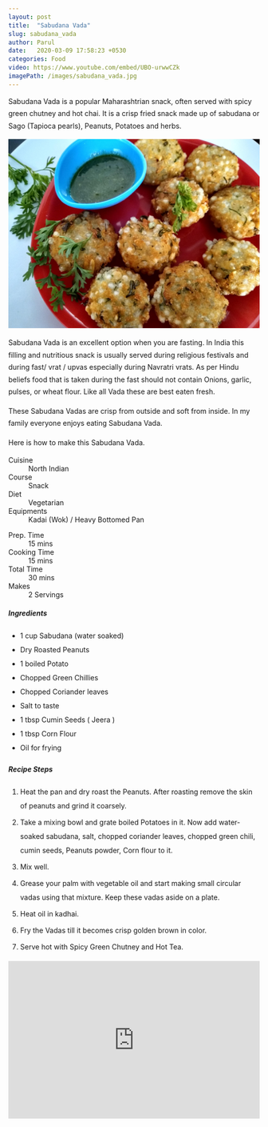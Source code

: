 ```yaml
---
layout: post
title:  "Sabudana Vada"
slug: sabudana_vada
author: Parul
date:   2020-03-09 17:58:23 +0530
categories: Food
video: https://www.youtube.com/embed/UBO-urwwCZk
imagePath: /images/sabudana_vada.jpg
---
```

<p class="text-justify" style="line-height: 175%;">
Sabudana Vada is a popular Maharashtrian snack, often served with spicy green chutney and hot chai. It is a crisp fried snack made up of sabudana or Sago (Tapioca pearls), Peanuts, Potatoes and herbs.
</p>

<div class="row">
    <div class="col-md-12"><img src="../images/sabudana_vada.jpg" alt="" class="rounded img-fluid mb-2"></div>
</div>

<p class="text-justify" style="line-height: 175%;">
Sabudana Vada is an excellent option when you are fasting. In India this filling and nutritious snack is usually served during religious festivals and during fast/ vrat / upvas especially during Navratri vrats. As per Hindu beliefs food that is taken during the fast should not contain Onions, garlic, pulses, or wheat flour. Like all Vada these are best eaten fresh.
</p>

<p class="text-justify" style="line-height: 175%;">
These Sabudana Vadas are crisp from outside and soft from inside. In my family everyone enjoys eating Sabudana Vada.
</p>

<p class="text-justify" style="line-height: 175%;">
Here is how to make this Sabudana Vada.
</p>

<div class="row">
    <div class="col-md-6">
        <dl class="row">
            <dt class="col-sm-4">Cuisine</dt><dd class="col-sm-7">North Indian</dd>
            <dt class="col-sm-4">Course</dt><dd class="col-sm-7">Snack</dd>
            <dt class="col-sm-4">Diet</dt><dd class="col-sm-7">Vegetarian</dd>
            <dt class="col-sm-4">Equipments</dt><dd class="col-sm-7">Kadai (Wok) / Heavy Bottomed Pan</dd>
        </dl>
    </div>
    <div class="col-md-6">
        <dl class="row">
            <dt class="col-sm-5">Prep. Time</dt><dd class="col-sm-7">15 mins</dd>
            <dt class="col-sm-5">Cooking Time</dt><dd class="col-sm-7">15 mins</dd>
            <dt class="col-sm-5">Total Time</dt><dd class="col-sm-7">30 mins</dd>
            <dt class="col-sm-5">Makes</dt><dd class="col-sm-7">2 Servings</dd>
        </dl>
    </div>
</div>

<div class="recipe-section-divider"></div>
<div class="row" id="ingredients">
    <div class="col-md-12"><h5 class="font-weight-bold">Ingredients</h5></div>
</div>
<div class="row">
    <div class="col-md-12">
        <ul class="post-list" style="line-height: 200%">
            <li>1 cup Sabudana (water soaked)</li>
            <li>Dry Roasted Peanuts</li>
            <li>1 boiled Potato</li>
            <li>Chopped Green Chillies</li>
            <li>Chopped Coriander leaves</li>
            <li>Salt to taste</li>
            <li>1 tbsp Cumin Seeds ( Jeera )</li>
            <li>1 tbsp Corn Flour</li>
            <li>Oil for frying</li>
        </ul>
    </div>
</div>

<div class="recipe-section-divider"></div>
<div class="row" id="recipe">
    <div class="col-md-12"><h5 class="font-weight-bold">Recipe Steps</h5></div>
</div>
<div class="row">
    <div class="col-md-12">
        <ol class="post-list text-justify" style="line-height: 200%">
            <li style="margin-bottom:5px;">Heat the pan and dry roast the Peanuts. After roasting remove the skin of peanuts and grind it coarsely.</li>
            <li style="margin-bottom:5px;">Take a mixing bowl and grate boiled Potatoes in it. Now add water-soaked sabudana, salt, chopped coriander leaves, chopped green chili, cumin seeds, Peanuts powder, Corn flour to it.</li>
            <li style="margin-bottom:5px;">Mix well.</li>
            <li style="margin-bottom:5px;">Grease your palm with vegetable oil and start making small circular vadas using that mixture. Keep these vadas aside on a plate.</li>
            <li style="margin-bottom:5px;">Heat oil in kadhai.</li>
            <li style="margin-bottom:5px;">Fry the Vadas till it becomes crisp golden brown in color.</li>
            <li style="margin-bottom:5px;">Serve hot with Spicy Green Chutney and Hot Tea.</li>
        </ol>
    </div>
</div>
<div class="row" id="video">
    <div class="col-md-12">
        <div class="embed-responsive embed-responsive-16by9">
            <iframe width="100%" height="315" src="https://www.youtube.com/embed/UBO-urwwCZk" frameborder="0" allow="accelerometer; autoplay; encrypted-media; gyroscope; picture-in-picture" allowfullscreen></iframe>
        </div>
    </div>
</div>
<br>

